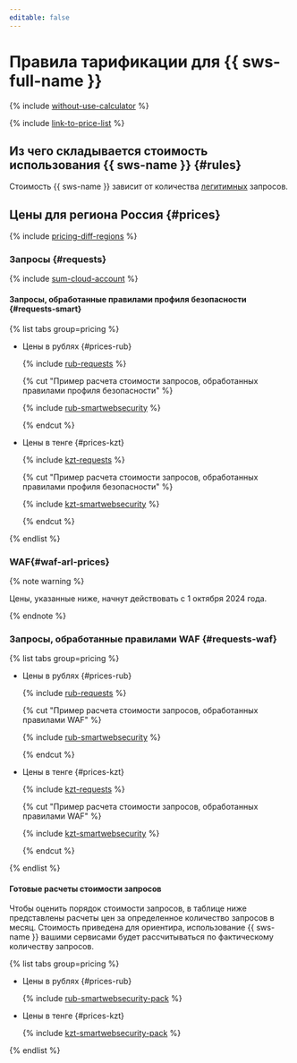 ```yaml
---
editable: false
---
```


# Правила тарификации для {{ sws-full-name }}



{% include [without-use-calculator](../_includes/pricing/without-use-calculator.md) %}

{% include [link-to-price-list](../_includes/pricing/link-to-price-list.md) %}

## Из чего складывается стоимость использования {{ sws-name }} {#rules}

Стоимость {{ sws-name }} зависит от количества [легитимных](concepts/rules.md#rule-action) запросов.

## Цены для региона Россия {#prices}

{% include [pricing-diff-regions](../_includes/pricing-diff-regions.md) %}

### Запросы {#requests}

{% include [sum-cloud-account](../_includes/smartwebsecurity/sum-cloud-account.md) %}

#### Запросы, обработанные правилами профиля безопасности {#requests-smart}


{% list tabs group=pricing %}

- Цены в рублях {#prices-rub}

  {% include [rub-requests](../_pricing/smartwebsecurity/rub-requests.md) %}

  {% cut "Пример расчета стоимости запросов, обработанных правилами профиля безопасности" %}

  {% include [rub-smartwebsecurity](../_pricing_examples/smartwebsecurity/rub-smartwebsecurity.md) %}

  {% endcut %}

- Цены в тенге {#prices-kzt}

  {% include [kzt-requests](../_pricing/smartwebsecurity/kzt-requests.md) %}

  {% cut "Пример расчета стоимости запросов, обработанных правилами профиля безопасности" %}

  {% include [kzt-smartwebsecurity](../_pricing_examples/smartwebsecurity/kzt-smartwebsecurity.md) %}

  {% endcut %}

{% endlist %}



### WAF{#waf-arl-prices}

{% note warning %}

Цены, указанные ниже, начнут действовать с 1 октября 2024 года.

{% endnote %}

### Запросы, обработанные правилами WAF {#requests-waf}


{% list tabs group=pricing %}

- Цены в рублях {#prices-rub}

  {% include [rub-requests](../_pricing/smartwebsecurity/rub-requests-waf.md) %}

  {% cut "Пример расчета стоимости запросов, обработанных правилами WAF" %}

  {% include [rub-smartwebsecurity](../_pricing_examples/smartwebsecurity/rub-smartwebsecurity-waf.md) %}

  {% endcut %}

- Цены в тенге {#prices-kzt}

  {% include [kzt-requests](../_pricing/smartwebsecurity/kzt-requests-waf.md) %}

  {% cut "Пример расчета стоимости запросов, обработанных правилами WAF" %}

  {% include [kzt-smartwebsecurity](../_pricing_examples/smartwebsecurity/kzt-smartwebsecurity-waf.md) %}

  {% endcut %}

{% endlist %}



#### Готовые расчеты стоимости запросов


Чтобы оценить порядок стоимости запросов, в таблице ниже представлены расчеты цен за определенное количество запросов в месяц. Стоимость приведена для ориентира, использование {{ sws-name }} вашими сервисами будет рассчитываться по фактическому количеству запросов.

{% list tabs group=pricing %}

- Цены в рублях {#prices-rub}

  {% include [rub-smartwebsecurity-pack](../_pricing_examples/smartwebsecurity/rub-smartwebsecurity-pack.md) %}

- Цены в тенге {#prices-kzt}

  {% include [kzt-smartwebsecurity-pack](../_pricing_examples/smartwebsecurity/kzt-smartwebsecurity-pack.md) %}

{% endlist %}


